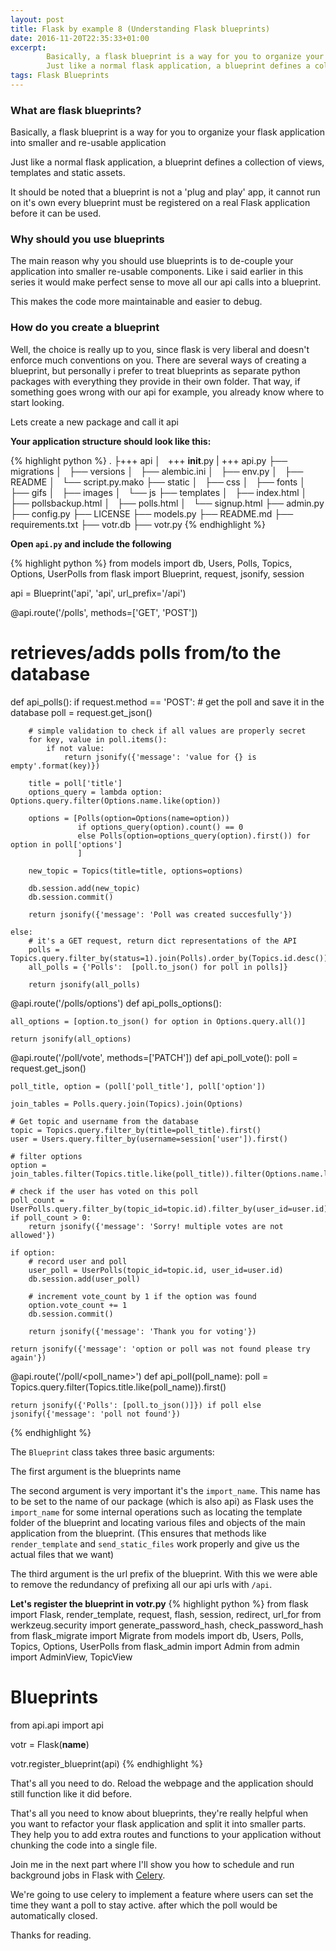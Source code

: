 ```yaml
---
layout: post
title: Flask by example 8 (Understanding Flask blueprints)
date: 2016-11-20T22:35:33+01:00
excerpt:
        Basically, a flask blueprint is a way for you to organize your flask application into smaller and re-usable applications
        Just like a normal flask application, a blueprint defines a collection of views, templates and static assets.
tags: Flask Blueprints
---
```



### What are flask blueprints?

Basically, a flask blueprint is a way for you to organize your flask application into smaller and re-usable application

Just like a normal flask application, a blueprint defines a collection of views, templates and static assets.

It should be noted that a blueprint is not a 'plug and play' app, it cannot run on it's own every blueprint must be registered on a real Flask application before it can be used.

### Why should you use blueprints
The main reason why you should use blueprints is to de-couple your application into smaller re-usable components. Like i said earlier in this series it would make perfect sense to move all our api calls into a blueprint.

This makes the code more maintainable and easier to debug.


### How do you create a blueprint
Well, the choice is really up to you, since flask is very liberal and doesn't enforce much conventions on you. There are several ways of creating a blueprint, but personally i prefer to treat blueprints as separate python packages with everything they provide in their own folder. That way, if something goes wrong with our api for example, you already know where to start looking.

Lets create a new package and call it api

**Your application structure should look like this:**

{% highlight python %}
.
├+++ api
│   +++ __init__.py
|   +++ api.py
├── migrations
│   ├── versions
│   ├── alembic.ini
│   ├── env.py
│   ├── README
│   └── script.py.mako
├── static
│   ├── css
│   ├── fonts
│   ├── gifs
│   ├── images
│   └── js
├── templates
│   ├── index.html
│   ├── pollsbackup.html
│   ├── polls.html
│   └── signup.html
├── admin.py
├── config.py
├── LICENSE
├── models.py
├── README.md
├── requirements.txt
├── votr.db
├── votr.py
{% endhighlight %}

**Open `api.py` and include the following**

{% highlight python %}
from models import db, Users, Polls, Topics, Options, UserPolls
from flask import Blueprint, request, jsonify, session

api = Blueprint('api', 'api', url_prefix='/api')


@api.route('/polls', methods=['GET', 'POST'])
# retrieves/adds polls from/to the database
def api_polls():
    if request.method == 'POST':
        # get the poll and save it in the database
        poll = request.get_json()

        # simple validation to check if all values are properly secret
        for key, value in poll.items():
            if not value:
                return jsonify({'message': 'value for {} is empty'.format(key)})

        title = poll['title']
        options_query = lambda option: Options.query.filter(Options.name.like(option))

        options = [Polls(option=Options(name=option))
                   if options_query(option).count() == 0
                   else Polls(option=options_query(option).first()) for option in poll['options']
                   ]

        new_topic = Topics(title=title, options=options)

        db.session.add(new_topic)
        db.session.commit()

        return jsonify({'message': 'Poll was created succesfully'})

    else:
        # it's a GET request, return dict representations of the API
        polls = Topics.query.filter_by(status=1).join(Polls).order_by(Topics.id.desc()).all()
        all_polls = {'Polls':  [poll.to_json() for poll in polls]}

        return jsonify(all_polls)


@api.route('/polls/options')
def api_polls_options():

    all_options = [option.to_json() for option in Options.query.all()]

    return jsonify(all_options)


@api.route('/poll/vote', methods=['PATCH'])
def api_poll_vote():
    poll = request.get_json()

    poll_title, option = (poll['poll_title'], poll['option'])

    join_tables = Polls.query.join(Topics).join(Options)

    # Get topic and username from the database
    topic = Topics.query.filter_by(title=poll_title).first()
    user = Users.query.filter_by(username=session['user']).first()

    # filter options
    option = join_tables.filter(Topics.title.like(poll_title)).filter(Options.name.like(option)).first()

    # check if the user has voted on this poll
    poll_count = UserPolls.query.filter_by(topic_id=topic.id).filter_by(user_id=user.id).count()
    if poll_count > 0:
        return jsonify({'message': 'Sorry! multiple votes are not allowed'})

    if option:
        # record user and poll
        user_poll = UserPolls(topic_id=topic.id, user_id=user.id)
        db.session.add(user_poll)

        # increment vote_count by 1 if the option was found
        option.vote_count += 1
        db.session.commit()

        return jsonify({'message': 'Thank you for voting'})

    return jsonify({'message': 'option or poll was not found please try again'})


@api.route('/poll/<poll_name>')
def api_poll(poll_name):
    poll = Topics.query.filter(Topics.title.like(poll_name)).first()

    return jsonify({'Polls': [poll.to_json()]}) if poll else jsonify({'message': 'poll not found'})

{% endhighlight %}

The `Blueprint` class takes three basic arguments:

The first argument is the blueprints name

The second argument is very important it's the `import_name`. This name has to be set to the name of our package (which is also api) as Flask uses the `import_name` for some internal operations such as locating the template folder of the blueprint and locating various files and objects of the main application from the blueprint. (This ensures that methods like `render_template` and `send_static_files` work properly and give us the actual files that we want)

The third argument is the url prefix of the blueprint. With this we were able to remove the redundancy of prefixing all our api urls with `/api`.


**Let's register the blueprint in votr.py**
{% highlight python %}
from flask import Flask, render_template, request, flash, session, redirect, url_for
from werkzeug.security import generate_password_hash, check_password_hash
from flask_migrate import Migrate
from models import db, Users, Polls, Topics, Options, UserPolls
from flask_admin import Admin
from admin import AdminView, TopicView

# Blueprints
from api.api import api

votr = Flask(__name__)

votr.register_blueprint(api)
{% endhighlight %}

That's all you need to do. Reload the webpage and the application should still function like it did before.

That's all you need to know about blueprints, they're really helpful when you want to refactor your flask application and split it into smaller parts. They help you to add extra routes and functions to your application without chunking the code into a single file.

Join me in the next part where I'll show you how to schedule and run background jobs in Flask with [Celery](http://www.celeryproject.org/).

We're going to use celery to implement a feature where users can set the time they want a poll to stay active. after which the poll would be automatically closed.

Thanks for reading.
